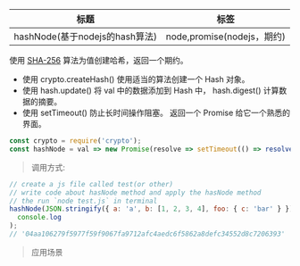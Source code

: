|  标题   | 标签  |
|  ----  | ----  |
| hashNode(基于nodejs的hash算法) | node,promise(nodejs，期约) |

使用 [SHA-256](https://en.wikipedia.org/wiki/SHA-2) 算法为值创建哈希，返回一个期约。

* 使用 crypto.createHash() 使用适当的算法创建一个 Hash 对象。
* 使用 hash.update() 将 val 中的数据添加到 Hash 中， hash.digest() 计算数据的摘要。
* 使用 setTimeout() 防止长时间操作阻塞。 返回一个 Promise 给它一个熟悉的界面。

```js
const crypto = require('crypto');
const hashNode = val => new Promise(resolve => setTimeout(() => resolve(crypto.createHash('sha256').update(val).digest('hex')) ,0));
```

> 调用方式:

```js
// create a js file called test(or other)
// write code about hasNode method and apply the hasNode method
// the run `node test.js` in terminal
hashNode(JSON.stringify({ a: 'a', b: [1, 2, 3, 4], foo: { c: 'bar' } })).then(
  console.log
);
// '04aa106279f5977f59f9067fa9712afc4aedc6f5862a8defc34552d8c7206393'
```

> 应用场景
















